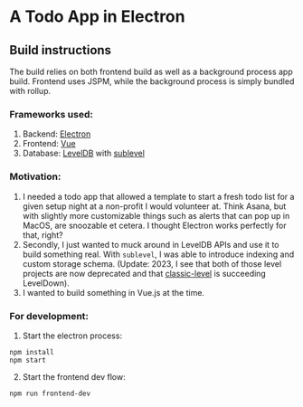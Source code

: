 # A Todo App in Electron

## Build instructions
The build relies on both frontend build as well as a background process app build. Frontend uses JSPM, while the background process
is simply bundled with rollup.

### Frameworks used:
1. Backend: [Electron](https://github.com/electron/electron)
2. Frontend: [Vue](https://vuejs.org/)
3. Database: [LevelDB](https://github.com/Level/leveldown) with [sublevel](https://github.com/dominictarr/level-sublevel)

### Motivation:
1. I needed a todo app that allowed a template to start a fresh todo list for a given setup night at a non-profit I would volunteer at. Think Asana, but with slightly more customizable things such as alerts that can pop up in MacOS, are snoozable et cetera. I thought Electron works perfectly for that, right?
2. Secondly, I just wanted to muck around in LevelDB APIs and use it to build something real. With `sublevel`, I was able to introduce indexing and custom storage schema. (Update: 2023, I see that both of those level projects are now deprecated and that [classic-level](https://github.com/Level/classic-level) is succeeding LevelDown).
3. I wanted to build something in Vue.js at the time.


### For development:

1. Start the electron process:
  ```
  npm install
  npm start
  ```
2. Start the frontend dev flow:
  ```
  npm run frontend-dev
  ```
